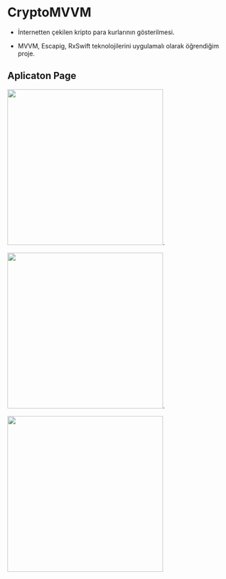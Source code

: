 # CryptoMVVM

- İnternetten çekilen kripto para kurlarının gösterilmesi.

- MVVM, Escapig, RxSwift teknolojilerini uygulamalı olarak öğrendiğim proje.

## Aplicaton Page


<img src="https://github.com/Sarper-Bal/CryptoMVVM/assets/49680723/057ae8f4-ffe7-4830-a925-c9d2c237e29a" width="350">.

<img src="https://github.com/Sarper-Bal/CryptoMVVM/assets/49680723/c7aafae0-d752-47e7-a2b1-29d0c906b229" width="350">.

<img src="https://github.com/Sarper-Bal/CryptoMVVM/assets/49680723/c14ae0ea-8958-4f49-afb0-e2217022921e" width="350">

